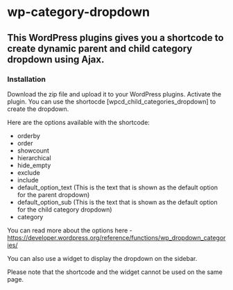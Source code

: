 # wp-category-dropdown
## This WordPress plugins gives you a shortcode to create dynamic parent and child category dropdown using Ajax.
### Installation
Download the zip file and upload it to your WordPress plugins. Activate the plugin.
You can use the shortocde [wpcd_child_categories_dropdown] to create the dropdown.

Here are the options available with the shortcode:
* orderby
* order
* showcount
* hierarchical
* hide_empty
* exclude
* include
* default_option_text (This is the text that is shown as the default option for the parent dropdown)
* default_option_sub (This is the text that is shown as the default option for the child category dropdown)
* category

You can read more about the options here - https://developer.wordpress.org/reference/functions/wp_dropdown_categories/

You can also use a widget to display the dropdown on the sidebar.

Please note that the shortcode and the widget cannot be used on the same page. 
